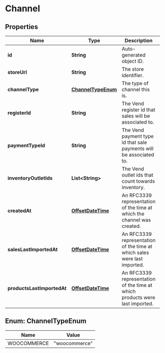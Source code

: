 
# Channel

## Properties
Name | Type | Description | Notes
------------ | ------------- | ------------- | -------------
**id** | **String** | Auto-generated object ID. | 
**storeUrl** | **String** | The store identifier. | 
**channelType** | [**ChannelTypeEnum**](#ChannelTypeEnum) | The type of channel this is. | 
**registerId** | **String** | The Vend register id that sales will be associated to. | 
**paymentTypeId** | **String** | The Vend payment type id that sale payments will be associated to. | 
**inventoryOutletIds** | **List&lt;String&gt;** | The Vend outlet ids that count towards inventory. | 
**createdAt** | [**OffsetDateTime**](OffsetDateTime.md) | An RFC3339 representation of the time at which the channel was created. |  [optional]
**salesLastImportedAt** | [**OffsetDateTime**](OffsetDateTime.md) | An RFC3339 representation of the time at which sales were last imported. | 
**productsLastImportedAt** | [**OffsetDateTime**](OffsetDateTime.md) | An RFC3339 representation of the time at which products were last imported. | 


<a name="ChannelTypeEnum"></a>
## Enum: ChannelTypeEnum
Name | Value
---- | -----
WOOCOMMERCE | &quot;woocommerce&quot;



